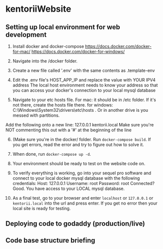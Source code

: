 # kentoriiWebsite

## Setting up local environment for web development

1. Install docker and docker-compose
https://docs.docker.com/docker-for-mac/
https://docs.docker.com/docker-for-windows/

2. Navigate into the /docker folder.

3. Create a new file called '.env' with the same contents as .template-env

4. Edit the .env file's HOST_APP_IP and replace the value with YOUR IPV4 address
The local host environment needs to know your address so that you can access your 
docker's connection to your local mysql database

5. Navigate to your etc hosts file. 
For mac: it should be in /etc folder. If it's not there, create the hosts file there.
for windows: C:\Windows\System32\drivers\etc\hosts . Or in another drive is you messed with partitions.

Add the following onto a new line:
    127.0.0.1	kentorii.local
Make sure you're NOT commenting this out with a '#' at the beginning of the line

6. (Make sure you're in the docker/ folder. Run `docker-compose build`.
If you get errors, read the error and try to figure out how to solve it.

7. When done, run `docker-compose up -d`.

8. Your environment should be ready to test on the website code on.

9. To verify everything is working, go into your sequel pro software and connect to your local docker mysql database
with the following credentials:
Host: 127.0.0.1
Username: root
Password: root
Connected? Good. You have access to your LOCAL mysql database.

10. As a final test, go to your browser and enter `localhost` or `127.0.0.1` or `kentorii.local` into the url and press enter. If you get no error then your local site is ready for testing.


## Deploying code to godaddy (production/live)

## Code base structure briefing
